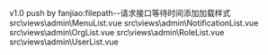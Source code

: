 v1.0 push by fanjiao:filepath--请求接口等待时间添加加载样式
                            src\views\admin\MenuList.vue
                            src\views\admin\NotificationList.vue
                            src\views\admin\OrgList.vue
                            src\views\admin\RoleList.vue
                            src\views\admin\UserList.vue
                                        

